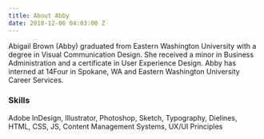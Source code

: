 ```yaml
---
title: About Abby
date: 2018-12-06 04:03:00 Z
---
```


Abigail Brown (Abby) graduated from Eastern Washington University with a degree in Visual Communication Design. She received a minor in Business Administration and a certificate in User Experience Design. Abby has interned at 14Four in Spokane, WA and Eastern Washington University Career Services.

### Skills

Adobe InDesign, Illustrator, Photoshop, Sketch, Typography, Dielines, HTML, CSS, JS, Content Management Systems, UX/UI Principles
